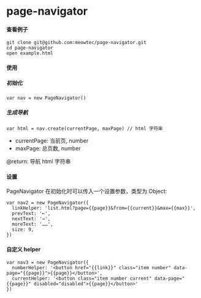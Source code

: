 page-navigator
==============

#### 查看例子
```
git clone git@github.com:meowtec/page-navigator.git
cd page-navigator
open example.html
```

#### 使用
##### 初始化
```
var nav = new PageNavigator()

```
##### 生成导航
```
var html = nav.create(currentPage, maxPage) // html 字符串
```
 - currentPage: 当前页, number
 - maxPage: 总页数, number

@return: 导航 html 字符串

#### 设置
PageNavigator 在初始化时可以传入一个设置参数，类型为 Object:
```
var nav2 = new PageNavigator({
  linkHelper: 'list.html?page={{page}}&from={{current}}&max={{max}}',
  prevText: '←',
  nextText: '→',
  moreText: '……',
  size: 9,
})
```

#### 自定义 helper
```
var nav3 = new PageNavigator({
  numberHelper: '<button href="{{link}}" class="item number" data-page="{{page}}">{{page}}</button>',
  currentHelper: '<button class="item number current" data-page="{{page}}" disabled="disabled">{{page}}</button>'
})
```

